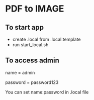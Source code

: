 # PDF to IMAGE
## To start app

- create .local from .local.template
- run start_local.sh

## To access admin
name = admin

password = password123

You can set name:password in .local file
